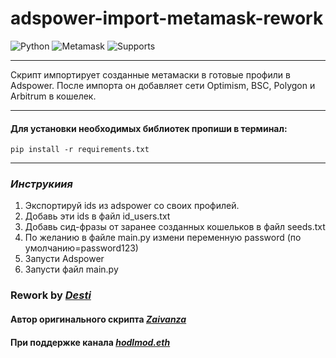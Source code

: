 # adspower-import-metamask-rework
![Python](https://img.shields.io/badge/Python-3.7%7C3.8%7C3.9%7C3.10-blue?style=flat-square)
![Metamask](https://img.shields.io/badge/Metamask-10.22.1-orange?style=flat-square)
![Supports](https://img.shields.io/badge/Supports-Windows%7CMacOS%7CLinux-brightgreen?style=flat-square)
___
Скрипт импортирует созданные метамаски в готовые профили в Adspower.
После импорта он добавляет сети Optimism, BSC, Polygon и Arbitrum в кошелек.
___
#### Для установки необходимых библиотек пропиши в терминал:
```
pip install -r requirements.txt
```
___

### *Инструкиия*
1. Экспортируй ids из adspower со своих профилей.
2. Добавь эти ids в файл id_users.txt
3. Добавь сид-фразы от заранее созданных кошельков в файл seeds.txt
4. По желанию в файле main.py измени переменную password (по умолчанию=password123)
5. Запусти Adspower
6. Запусти файл main.py

###

### Rework by *[Desti](https://t.me/ddest1)*
#### Автор оригинального скрипта ***[Zaivanza](https://t.me/zaivanza)***
#### При поддержке канала *[hodlmod.eth](https://t.me/hodlmodeth)*
